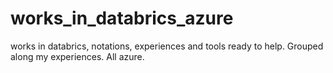 # works_in_databrics_azure
works in databrics, notations, experiences and tools ready to help. Grouped along my experiences. All azure.
